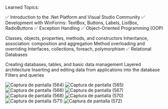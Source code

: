 Learned Topics:

✅ Introduction to the .Net Platform and Visual Studio Community
✅ Development with WinForms: TextBox, Buttons, Labels, ListBox, RadioButtons
✅ Exception Handling
✅ Object-Oriented Programming (OOP)

Classes, objects, properties, methods, and constructors
Inheritance, association: composition and aggregation
Method overloading and overriding
Interfaces, collections, foreach, polymorphism
✅ Relational Databases

Creating databases, tables, and basic data management
Layered architecture
Inserting and editing data from applications into the database
Filters and queries

![Captura de pantalla (564)](https://github.com/user-attachments/assets/fb66cd6c-85d2-4316-9e1c-8660bcb12053)
![Captura de pantalla (565)](https://github.com/user-attachments/assets/a06dfaf6-9cb9-432a-91f0-6cd930ddb50f)
![Captura de pantalla (566)](https://github.com/user-attachments/assets/11685cb9-2ca2-4011-87d3-bc7910856091)
![Captura de pantalla (567)](https://github.com/user-attachments/assets/e3144d60-aad8-4bcd-b207-9dc4de30ca9d)
![Captura de pantalla (568)](https://github.com/user-attachments/assets/ba25e1ee-5061-445c-a9c0-d258538f9753)
![Captura de pantalla (570)](https://github.com/user-attachments/assets/84dd94ed-a3b4-48d0-8270-65246682c631)
![Captura de pantalla (571)](https://github.com/user-attachments/assets/0b8e56a1-7f15-4567-bf80-ac86ad810ea2)
![Captura de pantalla (572)](https://github.com/user-attachments/assets/aee8551a-d8e9-40e2-afae-b12aea1870ae)
